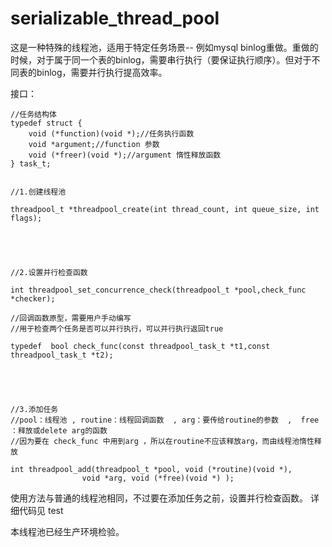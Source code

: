 # serializable_thread_pool
这是一种特殊的线程池，适用于特定任务场景-- 例如mysql binlog重做。重做的时候，对于属于同一个表的binlog，需要串行执行（要保证执行顺序）。但对于不同表的binlog，需要并行执行提高效率。











接口：

	//任务结构体
	typedef struct {
		void (*function)(void *);//任务执行函数
   		void *argument;//function 参数
		void (*freer)(void *);//argument 惰性释放函数
	} task_t;
 
 
	//1.创建线程池

	threadpool_t *threadpool_create(int thread_count, int queue_size, int flags);





	//2.设置并行检查函数
	
	int threadpool_set_concurrence_check(threadpool_t *pool,check_func *checker);
	
	//回调函数原型，需要用户手动编写
	//用于检查两个任务是否可以并行执行，可以并行执行返回true
	
	typedef  bool check_func(const threadpool_task_t *t1,const threadpool_task_t *t2);
 
 
 
 
 
	//3.添加任务 
	//pool：线程池 , routine：线程回调函数  , arg：要传给routine的参数  ,  free ：释放或delete arg的函数
	//因为要在 check_func 中用到arg ，所以在routine不应该释放arg，而由线程池惰性释放

	int threadpool_add(threadpool_t *pool, void (*routine)(void *),
                   	void *arg, void (*free)(void *) );
		   
                                    
 
 
 
 
 
 
 
使用方法与普通的线程池相同，不过要在添加任务之前，设置并行检查函数。
详细代码见 test

本线程池已经生产环境检验。

